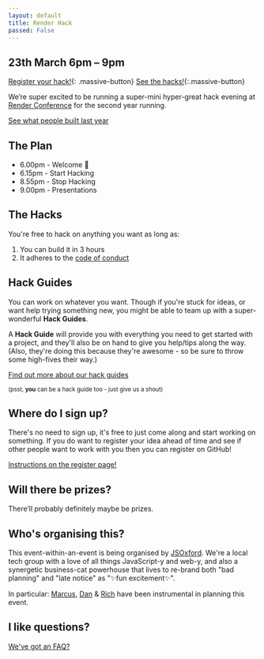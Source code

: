 ```yaml
---
layout: default
title: Render Hack
passed: False
---
```


## 23th March 6pm – 9pm

[Register your hack!](register){: .massive-button}
[See the hacks!](hacks){:.massive-button}

We’re super excited to be running a super-mini hyper-great hack evening at [Render Conference](http://render-conf.com/) for the second year running.

[See what people built last year](/2017/hacks)

## The Plan

* 6.00pm - Welcome 👋
* 6.15pm - Start Hacking
* 8.55pm - Stop Hacking
* 9.00pm - Presentations


## The Hacks

You're free to hack on anything you want as long as:

1. You can build it in 3 hours
2. It adheres to the [code of conduct](http://2018.render-conf.com/code-of-conduct)


## Hack Guides

You can work on whatever you want. Though if you're stuck for ideas, or want help trying something new, you might be able to team up with a super-wonderful **Hack Guides**.

A **Hack Guide** will provide you with everything you need to get started with a project, and they'll also be on hand to give you help/tips along the way.  (Also, they're doing this because they're awesome - so be sure to throw some high-fives their way.)

[Find out more about our hack guides](guides)

<small>(psst, **you** can be a hack guide too - just give us a shout)</small>


## Where do I sign up?

There's no need to sign up, it's free to just come along and start working on something. If you do want to register your idea ahead of time and see if other people want to work with you then you can register on GitHub!

[Instructions on the register page!](register)


## Will there be prizes?

There’ll probably definitely maybe be prizes.


## Who's organising this?

This event-within-an-event is being organised by [JSOxford](http://jsoxford.com). We're a local tech group with a love of all things JavaScript-y and web-y, and also a synergetic business-cat powerhouse that lives to re-brand both "bad planning" and "late notice" as "✨fun excitement✨".

In particular: [Marcus](https://twitter.com/Marcus_Noble_), [Dan](https://twitter.com/DanielThePope) & [Rich](https://twitter.com/richdevans) have been instrumental in planning this event.


## I like questions?

[We've got an FAQ?](faq)
